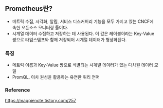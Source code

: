 ## Prometheus란?
- 메트릭 수집, 시각화, 알림, 서비스 디스커버리 기능을 모두 가지고 있는 CNCF에 속한 오픈소스 모니터링 툴이다.
- 시계열 데이터 수집하고 저장하는 데 사용된다. 이 값은 레이블이라는 Key-Value 쌍으로 타임스탬프와 함께 저장되어 시계열 데이터가 형상화된다.

### 특징
- 메트릭 이름과 Key-Value 쌍으로 식별되는 시계열 데이터가 있는 다차원 데이터 모델
- PromQL, 이차 원성을 활용하는 유연한 쿼리 언어


### Reference
<https://magpienote.tistory.com/257><br>
